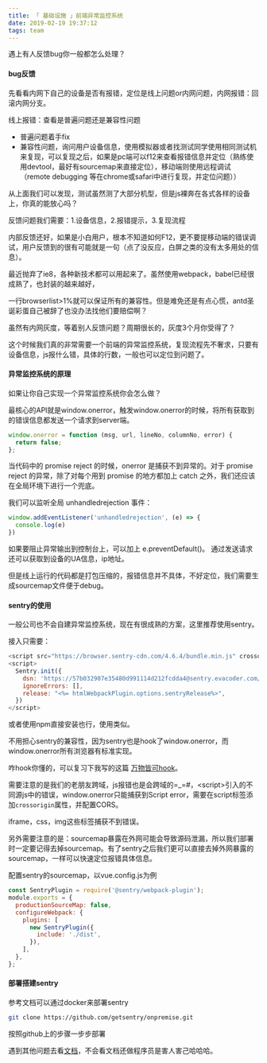 ```yaml
---
title: 「 基础设施 」前端异常监控系统
date: 2019-02-19 19:37:12
tags: team
---
```

遇上有人反馈bug你一般都怎么处理？

<!-- more -->
#### bug反馈

先看看内网下自己的设备是否有报错，定位是线上问题or内网问题，内网报错：回滚内网分支。

线上报错：查看是普遍问题还是兼容性问题

* 普遍问题着手fix
* 兼容性问题，询问用户设备信息，使用模拟器或者找测试同学使用相同测试机来复现，可以复现之后，如果是pc端可以f12来查看报错信息并定位（熟练使用devtool，最好有sourcemap来直接定位），移动端则使用远程调试（remote debugging 等在chrome或safari中进行复现，并定位问题））

从上面我们可以发现，测试虽然测了大部分机型，但是js裸奔在各式各样的设备上，你真的能放心吗？

反馈问题我们需要：1.设备信息，2.报错提示，3.复现流程

内部反馈还好，如果是小白用户，根本不知道如何F12，更不要提移动端的错误调试，用户反馈到的很有可能就是一句（点了没反应，白屏之类的没有太多用处的信息）。

最近抛弃了ie8，各种新技术都可以用起来了。虽然使用webpack，babel已经很成熟了，也封装的越来越好，

一行browserlist&gt;1%就可以保证所有的兼容性。但是难免还是有点心慌，antd圣诞彩蛋自己被辞了也没办法找他们要赔偿啊？

虽然有内网灰度，等着别人反馈问题？周期很长的，灰度3个月你受得了？

这个时候我们真的非常需要一个前端的异常监控系统，复现流程先不奢求，只要有设备信息，js报什么错，具体的行数，一般也可以定位到问题了。

#### 异常监控系统的原理

如果让你自己实现一个异常监控系统你会怎么做？

最核心的API就是window.onerror，触发window.onerror的时候，将所有获取到的错误信息都发送一个请求到server端。

```js
window.onerror = function (msg, url, lineNo, columnNo, error) {
  return false;
};
```
当代码中的 promise reject 的时候，onerror 是捕获不到异常的。对于 promise reject 的异常，除了对每个用到 promise 的地方都加上 catch 之外，我们还应该在全局环境下进行一个兜底。

我们可以监听全局 unhandledrejection 事件：
```js
window.addEventListener('unhandledrejection', (e) => {
  console.log(e)
})
```
如果要阻止异常输出到控制台上，可以加上 e.preventDefault()。
通过发送请求还可以获取到设备的UA信息，ip地址。

但是线上运行的代码都是打包压缩的，报错信息并不具体，不好定位，我们需要生成sourcemap文件便于debug。

#### sentry的使用

一般公司也不会自建异常监控系统，现在有很成熟的方案，这里推荐使用sentry。

接入只需要：

```js
<script src="https://browser.sentry-cdn.com/4.6.4/bundle.min.js" crossorigin="anonymous"></script>
<script>
  Sentry.init({
    dsn: 'https://57b032907e35480d991114d212fcdda4@sentry.evacoder.com/2',
    ignoreErrors: [],
    release: "<%= htmlWebpackPlugin.options.sentryRelease%>",
  })
</script>
```

或者使用npm直接安装也行，使用类似。

不用担心sentry的兼容性，因为sentry也是hook了window.onerror，而window.onerror所有浏览器有标准实现。

咋hook你懂的，可以复习下我写的这篇 [万物皆可hook](https://www.evacoder.com/2019/02/15/iframe_security/)。

需要注意的是我们的老朋友跨域，js报错也是会跨域的=\_=\#，&lt;script&gt;引入的不同源js中的错误，window.onerror只能捕获到Script error，需要在script标签添加`crossorigin`属性，并配置CORS。

iframe，css，img这些标签捕获不到错误。

另外需要注意的是：sourcemap暴露在外网可能会导致源码泄漏，所以我们部署时一定要记得去掉sourcemap。有了sentry之后我们更可以直接去掉外网暴露的sourcemap，一样可以快速定位报错具体信息。

配置sentry的sourcemap，以vue.config.js为例

```js
const SentryPlugin = require('@sentry/webpack-plugin');
module.exports = {
  productionSourceMap: false,
  configureWebpack: {
    plugins: [
      new SentryPlugin({
        include: './dist',
      }),
    ],
  },
};

```
#### 部署搭建sentry
参考文档可以通过docker来部署sentry
```bash
git clone https://github.com/getsentry/onpremise.git
```
按照github上的步骤一步步部署

遇到其他问题去看[文档](https://docs.sentry.io)，不会看文档还做程序员是害人害己哈哈哈。
